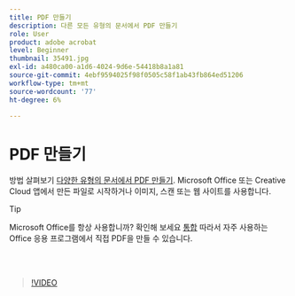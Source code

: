 ```yaml
---
title: PDF 만들기
description: 다른 모든 유형의 문서에서 PDF 만들기
role: User
product: adobe acrobat
level: Beginner
thumbnail: 35491.jpg
exl-id: a480ca00-a1d6-4024-9d6e-54418b8a1a81
source-git-commit: 4ebf9594025f98f0505c58f1ab43fb864ed51206
workflow-type: tm+mt
source-wordcount: '77'
ht-degree: 6%

---
```


# PDF 만들기

방법 살펴보기 [다양한 유형의 문서에서 PDF 만들기](https://www.adobe.com/kr/acrobat/online/convert-pdf.html). Microsoft Office 또는 Creative Cloud 앱에서 만든 파일로 시작하거나 이미지, 스캔 또는 웹 사이트를 사용합니다.

>[!TIP]
>
>Microsoft Office를 항상 사용합니까? 확인해 보세요 [통합](../integrate/integrate-overview.md#microsoft) 따라서 자주 사용하는 Office 응용 프로그램에서 직접 PDF을 만들 수 있습니다.

<br> 

>[!VIDEO](https://video.tv.adobe.com/v/35491?quality=12&learn=on&hidetitle=true)